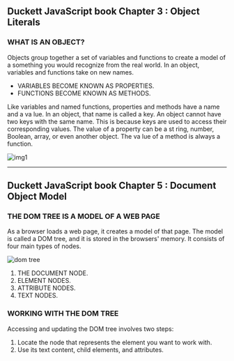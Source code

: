 ## Duckett JavaScript book Chapter 3 : Object Literals

### WHAT IS AN OBJECT?
Objects group together a set of variables and functions to create a model
of a something you would recognize from the real world. In an object,
variables and functions take on new names.
* VARIABLES BECOME KNOWN AS PROPERTIES.
* FUNCTIONS BECOME KNOWN AS METHODS.

Like variables and named functions,
properties and methods have a
name and a va lue. In an object,
that name is called a key.
An object cannot have two keys
with the same name. This is
because keys are used to access
their corresponding values. 
The value of a property can be a
st ring, number, Boolean, array, or
even another object. The va lue of a
method is always a function.

![img1](https://miro.medium.com/max/2722/1*iKJx57JU9sKdff-Os7upyA.png)

----

## Duckett JavaScript book Chapter 5 : Document Object Model

### THE DOM TREE IS A MODEL OF A WEB PAGE

As a browser loads a web page, it creates a model of that page.
The model is called a DOM tree, and it is stored in the browsers' memory.
It consists of four main types of nodes.

![dom tree](https://snipcademy.com/img/articles/javascript-document-object-model/dom.svg)

1. THE DOCUMENT NODE.
2. ELEMENT NODES.
3. ATTRIBUTE NODES.
4. TEXT NODES.

### WORKING WITH THE DOM TREE

Accessing and updating the DOM tree involves two steps:
1. Locate the node that represents the element you want to work with.
2. Use its text content, child elements, and attributes.

